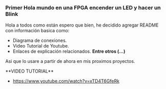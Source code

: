 ### Primer Hola mundo en una FPGA encender un LED y hacer un Blink

<p>
Hola a todos como están espero que bien, he decidido agregar README con información basica como: 
</p>

- Diagrama de conexiones.
- Video Tutorial de Youtube.
- Enlaces de explicación relacionados.
**Entre otros (...)**
<p>
Asi que lo usare a partir de ahora en mis proximos proyectos.
</p>
**VIDEO TUTORIAL**

- https://www.youtube.com/watch?v=xTD4T6GfeRk
